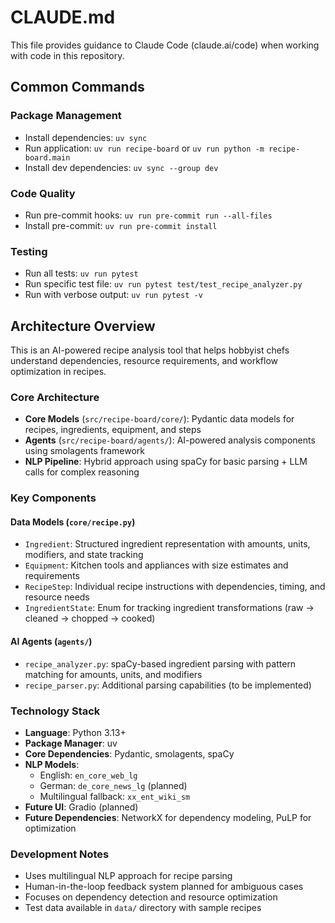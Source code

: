 # CLAUDE.md

This file provides guidance to Claude Code (claude.ai/code) when working with code in this repository.

## Common Commands

### Package Management
- Install dependencies: `uv sync`
- Run application: `uv run recipe-board` or `uv run python -m recipe-board.main`
- Install dev dependencies: `uv sync --group dev`

### Code Quality
- Run pre-commit hooks: `uv run pre-commit run --all-files`
- Install pre-commit: `uv run pre-commit install`

### Testing
- Run all tests: `uv run pytest`
- Run specific test file: `uv run pytest test/test_recipe_analyzer.py`
- Run with verbose output: `uv run pytest -v`

## Architecture Overview

This is an AI-powered recipe analysis tool that helps hobbyist chefs understand dependencies, resource requirements, and workflow optimization in recipes.

### Core Architecture
- **Core Models** (`src/recipe-board/core/`): Pydantic data models for recipes, ingredients, equipment, and steps
- **Agents** (`src/recipe-board/agents/`): AI-powered analysis components using smolagents framework
- **NLP Pipeline**: Hybrid approach using spaCy for basic parsing + LLM calls for complex reasoning

### Key Components

#### Data Models (`core/recipe.py`)
- `Ingredient`: Structured ingredient representation with amounts, units, modifiers, and state tracking
- `Equipment`: Kitchen tools and appliances with size estimates and requirements
- `RecipeStep`: Individual recipe instructions with dependencies, timing, and resource needs
- `IngredientState`: Enum for tracking ingredient transformations (raw → cleaned → chopped → cooked)

#### AI Agents (`agents/`)
- `recipe_analyzer.py`: spaCy-based ingredient parsing with pattern matching for amounts, units, and modifiers
- `recipe_parser.py`: Additional parsing capabilities (to be implemented)

### Technology Stack
- **Language**: Python 3.13+
- **Package Manager**: uv
- **Core Dependencies**: Pydantic, smolagents, spaCy
- **NLP Models**:
  - English: `en_core_web_lg`
  - German: `de_core_news_lg` (planned)
  - Multilingual fallback: `xx_ent_wiki_sm`
- **Future UI**: Gradio (planned)
- **Future Dependencies**: NetworkX for dependency modeling, PuLP for optimization

### Development Notes
- Uses multilingual NLP approach for recipe parsing
- Human-in-the-loop feedback system planned for ambiguous cases
- Focuses on dependency detection and resource optimization
- Test data available in `data/` directory with sample recipes
